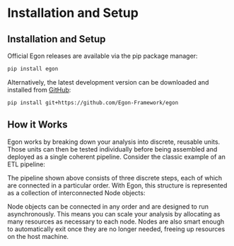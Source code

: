 # Installation and Setup

## Installation and Setup

Official Egon releases are available via the pip package manager:

```bash
pip install egon
```

Alternatively, the latest development version can be downloaded and installed from [GitHub](https://github.com/Egon-Framework/egon):

```bash
pip install git+https://github.com/Egon-Framework/egon
```


## How it Works

Egon works by breaking down your analysis into discrete, reusable units. 
Those units can then be tested individually before being assembled and deployed as a single coherent pipeline. 
Consider the classic example of an ETL pipeline:


The pipeline shown above consists of three discrete steps, each of which are connected in a particular order. 
With Egon, this structure is represented as a collection of interconnected Node objects: 

Node objects can be connected in any order and are designed to run asynchronously. 
This means you can scale your analysis by allocating as many resources as necessary to each node. 
Nodes are also smart enough to automatically exit once they are no longer needed, freeing up resources on the host machine.